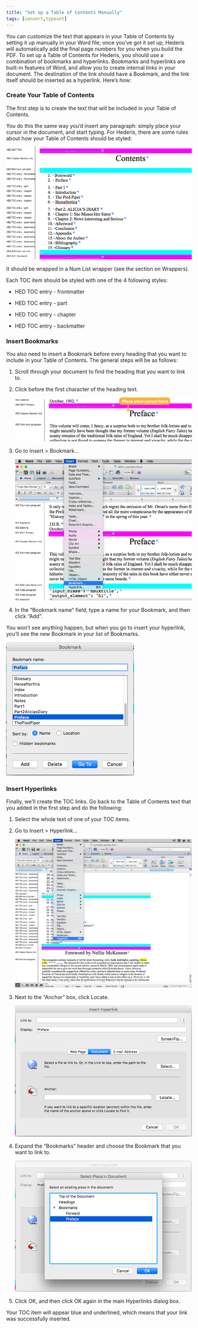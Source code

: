 ```yaml
---
title: "Set up a Table of Contents Manually"
tags: [convert,typeset]
---
```

 
<html><body><section data-type="chapter" class="hsecchapter" data-hederis-type="hsecchapter" id="setup-a-toc" data-pi-attrs="id: setup-a-toc; data-tags: convert,typeset;" role="doc-chapter" data-tags="convert,typeset" data-author-name=" " data-book-title=" " title="Set up a Table of Contents Manually"><p class="hblkp" data-hederis-type="hblkp" id="plTEiiVy2">You can customize the text that appears in your Table of Contents by setting it up manually in your Word file; once you&#8217;ve got it set up, Hederis will automatically add the final page numbers for you when you build the PDF. To set up a Table of Contents for Hederis, you should use a combination of bookmarks and hyperlinks. Bookmarks and hyperlinks are built-in features of Word, and allow you to create internal links in your document. The destination of the link should have a Bookmark, and the link itself should be inserted as a hyperlink. Here&#8217;s how:</p><section class="hwprsubsection" data-hederis-type="hwprsubsection" id="pewCmoogq" data-type="subsection" title="Create Your Table of Contents"><h1 data-hederis-type="hblktitle" class="hblktitle" id="p8FQUduhq">Create Your Table of Contents</h1><p class="hblkp" data-hederis-type="hblkp" id="pSRorFcxG">The first step is to create the text that will be included in your Table of Contents.</p><p class="hblkp" data-hederis-type="hblkp" id="pSwPHKNtO">You do this the same way you&#8217;d insert any paragraph: simply place your cursor in the document, and start typing. For Hederis, there are some rules about how your Table of Contents should be styled:</p><img data-hederis-type="hblkimg" class="hblkimg" id="pLDvOuIOj" src="/images/toc0_1.png" data-img-src="/images/toc0_1.png"/><p class="hblkp" data-hederis-type="hblkp" id="p3qjYTpT6">It should be wrapped in a Num List wrapper (see the section on Wrappers).</p><p class="hblkp" data-hederis-type="hblkp" id="pBQ8DeDJa">Each TOC item should be styled with one of the 4 following styles:</p><ul class="hwprbulletlist" data-hederis-type="hwprbulletlist" id="pbR9B2VXA"><li class="hblkuli" data-hederis-type="hblkuli" id="liMOWzIEEs"><p class="hblkuli" data-hederis-type="hblklip" id="p9ailgEGl">HED TOC entry - frontmatter</p></li><li class="hblkuli" data-hederis-type="hblkuli" id="li9ykQb4fP"><p class="hblkuli" data-hederis-type="hblklip" id="pqgigzzk3">HED TOC entry - part</p></li><li class="hblkuli" data-hederis-type="hblkuli" id="liPwpNpA0h"><p class="hblkuli" data-hederis-type="hblklip" id="pJvaZPYoq">HED TOC entry - chapter</p></li><li class="hblkuli" data-hederis-type="hblkuli" id="liKBDi6g19"><p class="hblkuli" data-hederis-type="hblklip" id="pPWylUt8W">HED TOC entry - backmatter</p></li></ul></section><section class="hwprsubsection" data-hederis-type="hwprsubsection" id="pB2ku55Db" data-type="subsection" title="Insert Bookmarks"><h1 data-hederis-type="hblktitle" class="hblktitle" id="pF7to0S6a">Insert Bookmarks</h1><p class="hblkp" data-hederis-type="hblkp" id="pt6y0Z3UA">You also need to insert a Bookmark before every heading that you want to include in your Table of Contents. The general steps will be as follows:</p><ol class="hwprnumlist" data-hederis-type="hwprnumlist" id="pJrb3eEvP"><li class="hblkoli" data-hederis-type="hblkoli" id="libYgrYs6L"><p class="hblkoli" data-hederis-type="hblklip" id="puO9lIAl4">Scroll through your document to find the heading that you want to link to.</p></li><li class="hblkoli" data-hederis-type="hblkoli" id="limvtULPZf"><p class="hblkoli" data-hederis-type="hblklip" id="pCGQrcdM0">Click before the first character of the heading text.</p><img data-hederis-type="hblkimg" class="hblkimg" id="piJLUsEo8" src="/images/toc1_1.png" data-img-src="/images/toc1_1.png"/></li><li class="hblkoli" data-hederis-type="hblkoli" id="liDa4NHPUu"><p class="hblkoli" data-hederis-type="hblklip" id="pxvgNZQDD">Go to Insert &gt; Bookmark&#8230;</p><img data-hederis-type="hblkimg" class="hblkimg" id="pk93bPdcH" src="/images/toc1_2.png" data-img-src="/images/toc1_2.png"/></li><li class="hblkoli" data-hederis-type="hblkoli" id="liZt7VQONs"><p class="hblkoli" data-hederis-type="hblklip" id="pVWtmQ0jf">In the &#8220;Bookmark name&#8221; field, type a name for your Bookmark, and then click &#8220;Add&#8221;.</p></li></ol><p class="hblkp" data-hederis-type="hblkp" id="pl75bPCm9">You won&#8217;t see anything happen, but when you go to insert your hyperlink, you&#8217;ll see the new Bookmark in your list of Bookmarks.</p><img data-hederis-type="hblkimg" class="hblkimg" id="pDLu40BtF" src="/images/toc1_3.png" data-img-src="/images/toc1_3.png"/></section><section class="hwprsubsection" data-hederis-type="hwprsubsection" id="p84LxqM7E" data-type="subsection" title="Insert Hyperlinks"><h1 data-hederis-type="hblktitle" class="hblktitle" id="p6T2BN2GU">Insert Hyperlinks</h1><p class="hblkp" data-hederis-type="hblkp" id="pkzkKZw4j">Finally, we&#8217;ll create the TOC links. Go back to the Table of Contents text that you added in the first step and do the following:</p><ol class="hwprnumlist" data-hederis-type="hwprnumlist" id="pBiMfhsi1"><li class="hblkoli" data-hederis-type="hblkoli" id="liucI6b44v"><p class="hblkoli" data-hederis-type="hblklip" id="pfe7FMSV0">Select the whole text of one of your TOC items.</p></li><li class="hblkoli" data-hederis-type="hblkoli" id="liAzcAD2KI"><p class="hblkoli" data-hederis-type="hblklip" id="pt0NeWk5j">Go to Insert &gt; Hyperlink&#8230;</p><img data-hederis-type="hblkimg" class="hblkimg" id="pjIwEttyt" src="/images/hyperlink1.png" data-img-src="/images/hyperlink1.png"/></li><li class="hblkoli" data-hederis-type="hblkoli" id="liCcuUSjg8"><p class="hblkoli" data-hederis-type="hblklip" id="pU5DP9pTj">Next to the &#8220;Anchor&#8221; box, click Locate.</p><img data-hederis-type="hblkimg" class="hblkimg" id="ppzmLDFPY" src="/images/hyperlink2.png" data-img-src="/images/hyperlink2.png"/></li><li class="hblkoli" data-hederis-type="hblkoli" id="liTjYMvHnd"><p class="hblkoli" data-hederis-type="hblklip" id="p5JmJTrnO">Expand the &#8220;Bookmarks&#8221; header and choose the Bookmark that you want to link to.</p><img data-hederis-type="hblkimg" class="hblkimg" id="pY15no2Xp" src="/images/hyperlink4.png" data-img-src="/images/hyperlink4.png"/></li><li class="hblkoli" data-hederis-type="hblkoli" id="liLIQ5ksE1"><p class="hblkoli" data-hederis-type="hblklip" id="pvdSKyUp7">Click OK, and then click OK again in the main Hyperlinks dialog box.</p></li></ol><p class="hblkp" data-hederis-type="hblkp" id="pJhoOuMD6">Your TOC item will appear blue and underlined, which means that your link was successfully inserted.</p></section></section></body></html>
